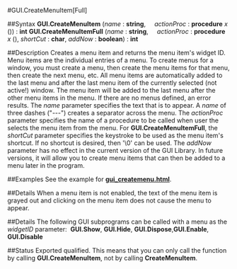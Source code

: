 
#GUI.CreateMenuItem[Full]

##Syntax
**GUI.CreateMenuItem** (*name* : **string**,     *actionProc* : **procedure** *x* ()) : **int**
**GUI.CreateMenuItemFull** (*name* : **string**,     *actionProc* : **procedure** *x* (), *shortCut* : **char**, *addNow* : **boolean**) : **int**



##Description
Creates a menu item and returns the menu item's widget ID. 
Menu items are the individual entries of a menu. To create menus for a window, you must create a menu, then create the menu items for that menu, then create the next menu, etc. All menu items are automatically added to the last menu and after the last menu item of the currently selected (not active!) window.
The menu item will be added to the last menu after the other menu items in the menu. If there are no menus defined, an error results.
The *name* parameter specifies the text that is to appear. A *name* of three dashes ("---") creates a separator across the menu. The *actionProc* parameter specifies the name of a procedure to be called when user the selects the menu item from the menu.
For **GUI.CreateMenuItemFull**, the *shortCut* parameter specifies the keystroke to be used as the menu item's shortcut. If no shortcut is desired, then '\0' can be used. The *addNow* parameter has no effect in the current version of the GUI Library. In future versions, it will allow you to create menu items that can then be added to a menu later in the program.



##Examples
See the example for **[gui_createmenu.html](GUI.CreateMenu)**.



##Details
When a menu item is not enabled, the text of the menu item is grayed out and clicking on the menu item does not cause the menu to appear.



##Details
The following GUI subprograms can be called with a menu as the *widgetID* parameter:
 **GUI.Show**, **GUI.Hide**, **GUI.Dispose**,**GUI.Enable**, **GUI.Disable**



##Status
Exported qualified.
This means that you can only call the function by calling **GUI.CreateMenuItem**, not by calling **CreateMenuItem**.


